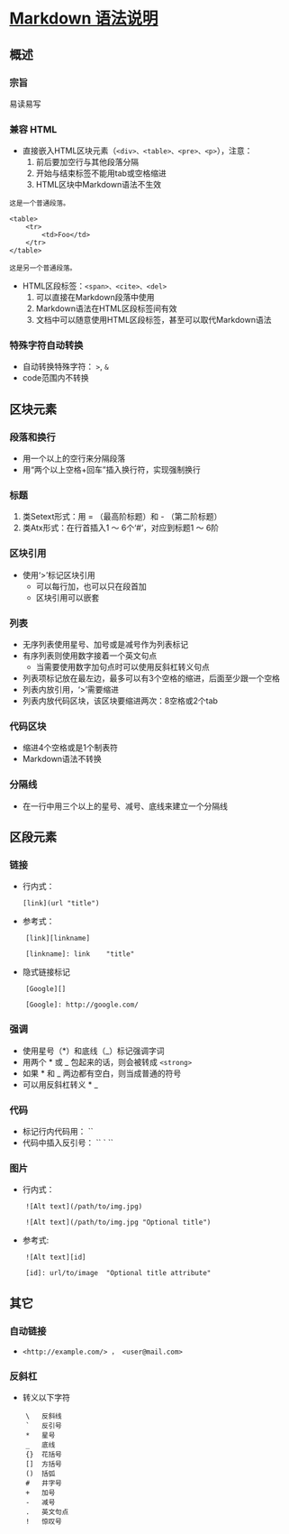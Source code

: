 # [Markdown 语法说明][1]

## 概述
### 宗旨
易读易写

### 兼容 HTML
* 直接嵌入HTML区块元素（`<div>、<table>、<pre>、<p>`），注意：
   1. 前后要加空行与其他段落分隔
   1. 开始与结束标签不能用tab或空格缩进
   1. HTML区块中Markdown语法不生效


```
这是一个普通段落。

<table>
    <tr>
        <td>Foo</td>
    </tr>
</table>

这是另一个普通段落。
```

* HTML区段标签：`<span>、<cite>、<del>`
   1. 可以直接在Markdown段落中使用
   1. Markdown语法在HTML区段标签间有效
   1. 文档中可以随意使用HTML区段标签，甚至可以取代Markdown语法

### 特殊字符自动转换

* 自动转换特殊字符： `>`, `&`
* code范围内不转换

## 区块元素
### 段落和换行
* 用一个以上的空行来分隔段落
* 用“两个以上空格+回车”插入换行符，实现强制换行

### 标题
1. 类Setext形式：用 = （最高阶标题）和 - （第二阶标题）
2. 类Atx形式：在行首插入1 ～ 6个‘#’，对应到标题1 ～ 6阶

### 区块引用
* 使用‘>’标记区块引用
   * 可以每行加，也可以只在段首加
   * 区块引用可以嵌套

### 列表
* 无序列表使用星号、加号或是减号作为列表标记
* 有序列表则使用数字接着一个英文句点
   * 当需要使用数字加句点时可以使用反斜杠转义句点
* 列表项标记放在最左边，最多可以有3个空格的缩进，后面至少跟一个空格
* 列表内放引用，‘>’需要缩进
* 列表内放代码区块，该区块要缩进两次：8空格或2个tab

### 代码区块
* 缩进4个空格或是1个制表符
* Markdown语法不转换

### 分隔线
* 在一行中用三个以上的星号、减号、底线来建立一个分隔线

## 区段元素
### 链接
* 行内式：

	`[link](url "title")`
* 参考式：

```
	[link][linkname]

	[linkname]:	link	"title"
```

   * 隐式链接标记

```
	[Google][]

	[Google]: http://google.com/
```

### 强调
* 使用星号（*）和底线（_）标记强调字词
* 用两个 * 或 _ 包起来的话，则会被转成 `<strong>`
* 如果 * 和 _ 两边都有空白，则当成普通的符号
* 可以用反斜杠转义 * _ 

### 代码
* 标记行内代码用： ``
* 代码中插入反引号： \`\` \` \`\`

### 图片
* 行内式：
```
	![Alt text](/path/to/img.jpg)
	
	![Alt text](/path/to/img.jpg "Optional title")
```

* 参考式:
```
	![Alt text][id]

	[id]: url/to/image  "Optional title attribute"
```

## 其它
### 自动链接
* `<http://example.com/> ， <user@mail.com>`

### 反斜杠
* 转义以下字符
```
	\   反斜线
	`   反引号
	*   星号
	_   底线
	{}  花括号
	[]  方括号
	()  括弧
	#   井字号
	+   加号
	-   减号
	.   英文句点
	!   惊叹号
```


[1]:	http://wowubuntu.com/markdown/index.html	"参考文档"
